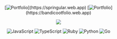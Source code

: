  <div align="center">
 
[![Portfolio](https://img.shields.io/badge/Portfolio_(Software_Developer)-%23323330?style=for-the-badge&logo=google&logoColor=white)](https://springular.web.app)
[![Portfolio](https://img.shields.io/badge/Portfolio_(Web_Developer)-%23323330?style=for-the-badge&logo=google&logoColor=white)](https://bandicootfolio.web.app)
 
![](https://github-readme-streak-stats.herokuapp.com/?user=josuehoenicka&theme=dark&hide_border=true)
 
![JavaScript](https://img.shields.io/badge/.js-F7DF1E.svg?style=for-the-badge) 
![TypeScript](https://img.shields.io/badge/.ts-007ACC.svg?style=for-the-badge) 
![Ruby](https://img.shields.io/badge/.rb-CC342D.svg?style=for-the-badge)
![Python](https://img.shields.io/badge/.py-3776AB?style=for-the-badge) 
![Go](https://img.shields.io/badge/.go-00ADD8.svg?style=for-the-badge) 

</div>



  
  

  




